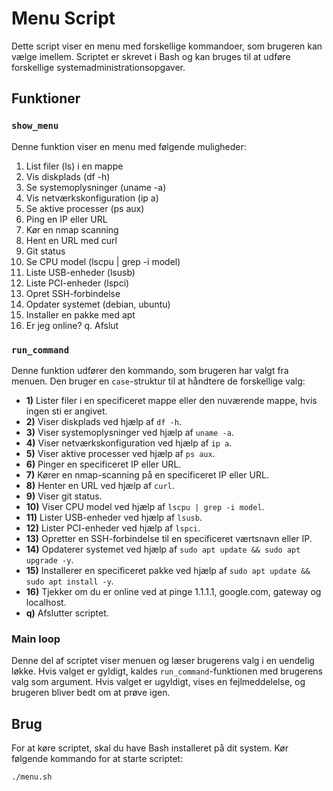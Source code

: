 # Menu Script

Dette script viser en menu med forskellige kommandoer, som brugeren kan vælge imellem. Scriptet er skrevet i Bash og kan bruges til at udføre forskellige systemadministrationsopgaver.

## Funktioner

### `show_menu`
Denne funktion viser en menu med følgende muligheder:
1. List filer (ls) i en mappe
2. Vis diskplads (df -h)
3. Se systemoplysninger (uname -a)
4. Vis netværkskonfiguration (ip a)
5. Se aktive processer (ps aux)
6. Ping en IP eller URL
7. Kør en nmap scanning
8. Hent en URL med curl
9. Git status
10. Se CPU model (lscpu | grep -i model)
11. Liste USB-enheder (lsusb)
12. Liste PCI-enheder (lspci)
13. Opret SSH-forbindelse
14. Opdater systemet (debian, ubuntu)
15. Installer en pakke med apt
16. Er jeg online?
q. Afslut

### `run_command`
Denne funktion udfører den kommando, som brugeren har valgt fra menuen. Den bruger en `case`-struktur til at håndtere de forskellige valg:
- **1)** Lister filer i en specificeret mappe eller den nuværende mappe, hvis ingen sti er angivet.
- **2)** Viser diskplads ved hjælp af `df -h`.
- **3)** Viser systemoplysninger ved hjælp af `uname -a`.
- **4)** Viser netværkskonfiguration ved hjælp af `ip a`.
- **5)** Viser aktive processer ved hjælp af `ps aux`.
- **6)** Pinger en specificeret IP eller URL.
- **7)** Kører en nmap-scanning på en specificeret IP eller URL.
- **8)** Henter en URL ved hjælp af `curl`.
- **9)** Viser git status.
- **10)** Viser CPU model ved hjælp af `lscpu | grep -i model`.
- **11)** Lister USB-enheder ved hjælp af `lsusb`.
- **12)** Lister PCI-enheder ved hjælp af `lspci`.
- **13)** Opretter en SSH-forbindelse til en specificeret værtsnavn eller IP.
- **14)** Opdaterer systemet ved hjælp af `sudo apt update && sudo apt upgrade -y`.
- **15)** Installerer en specificeret pakke ved hjælp af `sudo apt update && sudo apt install -y`.
- **16)** Tjekker om du er online ved at pinge 1.1.1.1, google.com, gateway og localhost.
- **q)** Afslutter scriptet.

### Main loop
Denne del af scriptet viser menuen og læser brugerens valg i en uendelig løkke. Hvis valget er gyldigt, kaldes `run_command`-funktionen med brugerens valg som argument. Hvis valget er ugyldigt, vises en fejlmeddelelse, og brugeren bliver bedt om at prøve igen.

## Brug
For at køre scriptet, skal du have Bash installeret på dit system. Kør følgende kommando for at starte scriptet:

```bash
./menu.sh